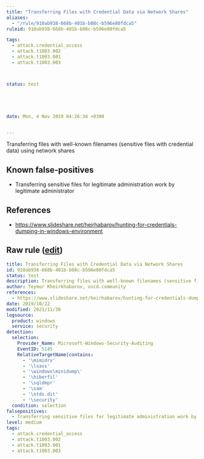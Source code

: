 ```yaml
---
title: "Transferring Files with Credential Data via Network Shares"
aliases:
  - "/rule/910ab938-668b-401b-b08c-b596e80fdca5"
ruleid: 910ab938-668b-401b-b08c-b596e80fdca5

tags:
  - attack.credential_access
  - attack.t1003.002
  - attack.t1003.001
  - attack.t1003.003



status: test





date: Mon, 4 Nov 2019 04:26:34 +0300


---
```


Transferring files with well-known filenames (sensitive files with credential data) using network shares

<!--more-->


## Known false-positives

* Transferring sensitive files for legitimate administration work by legitimate administrator



## References

* https://www.slideshare.net/heirhabarov/hunting-for-credentials-dumping-in-windows-environment


## Raw rule ([edit](https://github.com/SigmaHQ/sigma/edit/master/rules/windows/builtin/security/win_transferring_files_with_credential_data_via_network_shares.yml))
```yaml
title: Transferring Files with Credential Data via Network Shares
id: 910ab938-668b-401b-b08c-b596e80fdca5
status: test
description: Transferring files with well-known filenames (sensitive files with credential data) using network shares
author: Teymur Kheirkhabarov, oscd.community
references:
  - https://www.slideshare.net/heirhabarov/hunting-for-credentials-dumping-in-windows-environment
date: 2019/10/22
modified: 2021/11/30
logsource:
  product: windows
  service: security
detection:
  selection:
    Provider_Name: Microsoft-Windows-Security-Auditing
    EventID: 5145
    RelativeTargetName|contains:
      - '\mimidrv'
      - '\lsass'
      - '\windows\minidump\'
      - '\hiberfil'
      - '\sqldmpr'
      - '\sam'
      - '\ntds.dit'
      - '\security'
  condition: selection
falsepositives:
  - Transferring sensitive files for legitimate administration work by legitimate administrator
level: medium
tags:
  - attack.credential_access
  - attack.t1003.002
  - attack.t1003.001
  - attack.t1003.003

```
